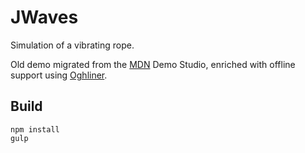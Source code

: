 # JWaves
Simulation of a vibrating rope.

Old demo migrated from the [MDN](https://developer.mozilla.org/) Demo Studio, enriched with offline support using [Oghliner](https://github.com/mozilla/oghliner).

## Build

```
npm install
gulp
```
